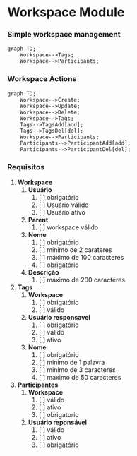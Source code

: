 # Workspace Module
### Simple workspace management
```mermaid
graph TD;
    Workspace-->Tags;
    Workspace-->Participants;
```

### Workspace Actions
```mermaid
graph TD;
    Workspace-->Create;
    Workspace-->Update;
    Workspace-->Delete;
    Workspace-->Tags;
    Tags-->TagsAdd[add];
    Tags-->TagsDel[del];
    Workspace-->Participants;
    Participants-->ParticipantAdd[add];
    Participants-->ParticipantDel[del];    
```
### Requisitos
1. **Workspace**
   1. **Usuário**
      1. [ ] obrigatório
      2. [ ] Usuário válido
      3. [ ] Usuário ativo
   2. **Parent**
      1. [ ] workspace válido
   3. **Nome** 
      1. [ ] obrigatório
      2. [ ] mínimo de 2 carateres
      3. [ ] máximo de 100 caracteres
      4. [ ] obrigatório
   4. **Descrição**
      1. [ ] máximo de 200 caracteres
2. **Tags**
   1. **Workspace**
      1. [ ] obrigatório
      2. [ ] válido
   2. **Usuário responsavel**
      1. [ ] obrigatório
      2. [ ] valido
      3. [ ] ativo
   3. **Nome**
      1. [ ] obrigatório
      2. [ ] minimo de 1 palavra
      3. [ ] minimo de 3 caracteres
      4. [ ] maximo de 50 caracteres
3. **Participantes**
   1. **Workspace**
      1. [ ] válido
      2. [ ] ativo
      3. [ ] obrigatorio
   2. **Usuário reponsável**
      1. [ ] válido
      2. [ ] ativo
      3. [ ] obrigatório
